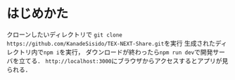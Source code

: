 # はじめかた

クローンしたいディレクトリで
`git clone https://github.com/KanadeSisido/TEX-NEXT-Share.git`を実行
生成されたディレクトリ内で`npm i`を実行，
ダウンロードが終わったら`npm run dev`で開発サーバを立てる．
`http://localhost:3000`にブラウザからアクセスするとアプリが見られる．

